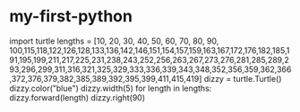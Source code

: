 # my-first-python
import turtle  lengths = [10, 20, 30, 40, 50, 60, 70, 80, 90, 100,115,118,122,126,128,133,136,142,146,151,154,157,159,163,167,172,176,182,185,191,195,199,211,217,225,231,238,243,252,256,263,267,273,276,281,285,289,293,296,299,311,316,321,325,329,333,336,339,343,348,352,356,359,362,366,372,376,379,382,385,389,392,395,399,411,415,419]  dizzy = turtle.Turtle() dizzy.color("blue") dizzy.width(5)  for length in lengths:     dizzy.forward(length)     dizzy.right(90)
